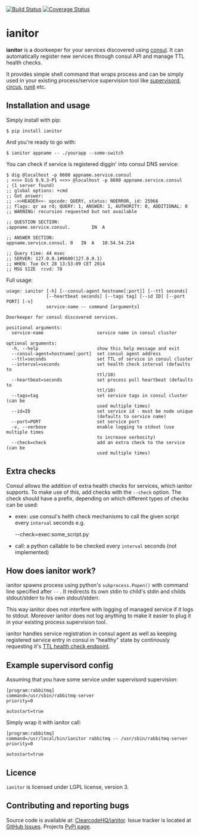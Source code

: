 [![Build Status](https://travis-ci.org/ClearcodeHQ/ianitor.svg?branch=master)](https://travis-ci.org/ClearcodeHQ/ianitor)
[![Coverage Status](https://img.shields.io/coveralls/ClearcodeHQ/ianitor.svg)](https://coveralls.io/r/ClearcodeHQ/ianitor)

# ianitor

**ianitor** is a doorkeeper for your services discovered using
[consul](https://www.consul.io/). It can automatically register new services
through consul API and manage TTL health checks.
 
It provides simple shell command that wraps process and can be simply used in
your existing process/service supervision tool like 
[supervisord](http://supervisord.org/), 
[circus](http://circus.readthedocs.org/en/0.11.1/),
[runit](http://smarden.org/runit/) etc.


## Installation and usage

Simply install with pip:

    $ pip install ianitor
    
And you're ready to go with:

    $ ianitor appname -- ./yourapp --some-switch
    
You can check if service is registered diggin' into consul DNS service:

    $ dig @localhost -p 8600 appname.service.consul
    ; <<>> DiG 9.9.3-P1 <<>> @localhost -p 8600 appname.service.consul
    ; (1 server found)
    ;; global options: +cmd
    ;; Got answer:
    ;; ->>HEADER<<- opcode: QUERY, status: NOERROR, id: 25966
    ;; flags: qr aa rd; QUERY: 1, ANSWER: 1, AUTHORITY: 0, ADDITIONAL: 0
    ;; WARNING: recursion requested but not available

    ;; QUESTION SECTION:
    ;appname.service.consul.		IN	A

    ;; ANSWER SECTION:
    appname.service.consul.	0	IN	A	10.54.54.214

    ;; Query time: 44 msec
    ;; SERVER: 127.0.0.1#8600(127.0.0.1)
    ;; WHEN: Tue Oct 28 13:53:09 CET 2014
    ;; MSG SIZE  rcvd: 78

Full usage:

    usage: ianitor [-h] [--consul-agent hostname[:port]] [--ttl seconds]
                   [--heartbeat seconds] [--tags tag] [--id ID] [--port PORT] [-v]
                   service-name -- command [arguments]
    
    Doorkeeper for consul discovered services.
    
    positional arguments:
      service-name                    service name in consul cluster
    
    optional arguments:
      -h, --help                      show this help message and exit
      --consul-agent=hostname[:port]  set consul agent address
      --ttl=seconds                   set TTL of service in consul cluster
      --interval=seconds              set health check interval (defaults to
                                      ttl/10)
      --heartbeat=seconds             set process poll heartbeat (defaults to
                                      ttl/10)
      --tags=tag                      set service tags in consul cluster (can be
                                      used multiple times)
      --id=ID                         set service id - must be node unique
                                      (defaults to service name)
      --port=PORT                     set service port
      -v, --verbose                   enable logging to stdout (use multiple times
                                      to increase verbosity)
      --check=check                   add an extra check to the service (can be
                                      used multiple times)

## Extra checks

Consul allows the addition of extra health checks for services, which ianitor
supports. To make use of this, add checks with the `--check` option. The check
should have a prefix, depending on which different types of checks can be used:
 
 * exex: use consul's helth check mechanisms to call the given script every
  `interval` seconds e.g.
    
    --check=exec:some_script.py
    
 * call: a python callable to be checked every `interval` seconds (not implemented)

## How does ianitor work?

ianitor spawns process using python's `subprocess.Popen()` with command line
specified after `--` . It redirects its own stdin to child's stdin and
childs stdout/stderr to his own stdout/stderr.

This way ianitor does not interfere with logging of managed service if it
logs to stdout. Moreover ianitor does not log anything to make it easier to
plug it in your existing process supervision tool.

ianitor handles service registration in consul agent as well as keeping
registered service entry in consul in "healthy" state by continously requesting
it's [TTL health check endpoint](http://www.consul.io/docs/agent/checks.html). 

## Example supervisord config

Assuming that you have some service under supervisord supervision:

    [program:rabbitmq]
    command=/usr/sbin/rabbitmq-server
    priority=0
    
    autostart=true
    
Simply wrap it with ianitor call:

    [program:rabbitmq]
    command=/usr/local/bin/ianitor rabbitmq -- /usr/sbin/rabbitmq-server
    priority=0
    
    autostart=true

## Licence

`ianitor`  is licensed under LGPL license, version 3.


## Contributing and reporting bugs

Source code is available at: 
[ClearcodeHQ/ianitor](https://github.com/ClearcodeHQ/ianitor). Issue tracker 
is located at [GitHub Issues](https://github.com/ClearcodeHQ/ianitor/issues).
Projects [PyPi page](https://pypi.python.org/pypi/ianitor).
